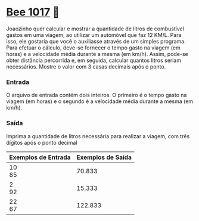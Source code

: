 # <a href="https://www.beecrowd.com.br/judge/pt/problems/view/1017"> Bee 1017</a> 🐝

Joaozinho quer calcular e mostrar a quantidade de litros de combustível gastos em uma viagem, ao utilizar um automóvel que faz 12 KM/L. Para isso, ele gostaria que você o auxiliasse através de um simples programa. Para efetuar o cálculo, deve-se fornecer o tempo gasto na viagem (em horas) e a velocidade média durante a mesma (em km/h). Assim, pode-se obter distância percorrida e, em seguida, calcular quantos litros seriam necessários. Mostre o valor com 3 casas decimais após o ponto.


### Entrada
O arquivo de entrada contém dois inteiros. O primeiro é o tempo gasto na viagem (em horas) e o segundo é a velocidade média durante a mesma (em km/h).


### Saída
Imprima a quantidade de litros necessária para realizar a viagem, com três dígitos após o ponto decimal


| Exemplos de Entrada | Exemplos de Saída|
|---| ---|
| 10<br>85 | 70.833 |
| 2<br>92 | 15.333|
| 22<br>67 | 122.833|